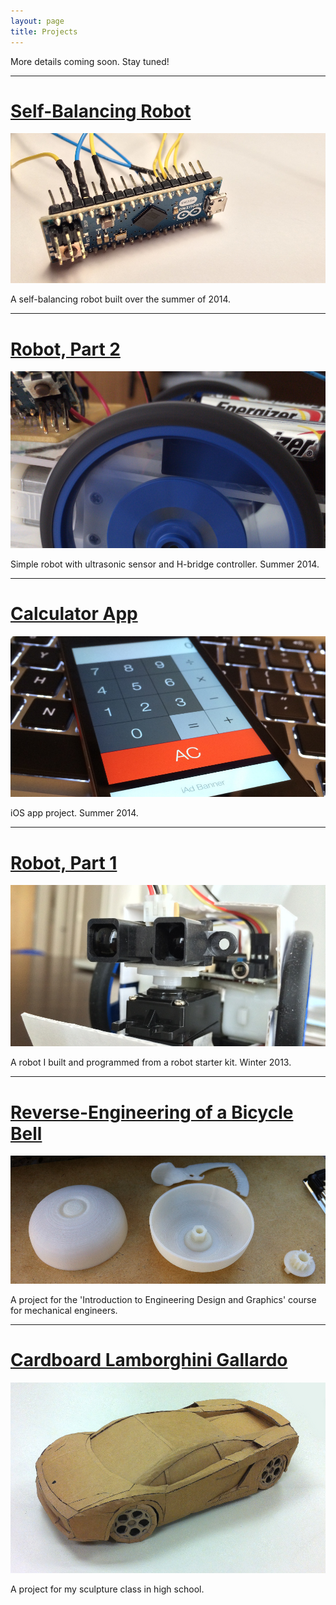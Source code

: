 ```yaml
---
layout: page
title: Projects
---
```


More details coming soon.
Stay tuned!

---

# [Self-Balancing Robot](/projects/sb_robot/)

![Arduino micro used for the self-balancing robot.](/assets/sb_s.jpg "Arduino micro used for the self-balancing robot.")

<div class="message">
A self-balancing robot built over the summer of 2014.
</div>

---

# [Robot, Part 2](/projects/robot_2/)

![Robot, second generation.](/assets/r2_s2.jpg "Robot, second generation.")

<div class="message">
Simple robot with ultrasonic sensor and H-bridge controller. Summer 2014.
</div>

---

# [Calculator App](/projects/calculator/)

![My calculator app.](/assets/calc_s.jpg "My calculator app.")

<div class="message">
iOS app project. Summer 2014.
</div>

---

# [Robot, Part 1](/projects/robot_1/)

![Robot, first generation.](/assets/robot_s.jpg "Robot, first generation.")

<div class="message">
A robot I built and programmed from a robot starter kit. Winter 2013.
</div>

---

# [Reverse-Engineering of a Bicycle Bell](/projects/bike-bell/)

![Bicycle Bell Project](/assets/3d_printed.jpg "Bicycle Bell Project")

<div class="message">
A project for the 'Introduction to Engineering Design and Graphics' course for mechanical engineers.
</div>

---

# [Cardboard Lamborghini Gallardo](/projects/lambo/)

![Cardboard Lamborghini.](/assets/car_small.JPG "Cardboard Lamborghini")

<div class="message">
A project for my sculpture class in high school.
</div>
